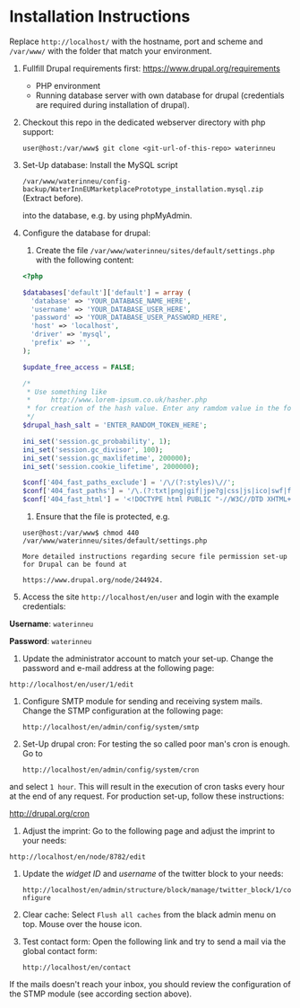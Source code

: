 # Installation Instructions

Replace ```http://localhost/``` with the hostname, port and scheme and ```/var/www/``` with the folder that match your environment.

1. Fullfill Drupal requirements first: https://www.drupal.org/requirements
    * PHP environment
    * Running database server with own database for drupal (credentials are required during installation of drupal).

1. Checkout this repo in the dedicated webserver directory with php support:

    ```user@host:/var/www$ git clone <git-url-of-this-repo> waterinneu```

1. Set-Up database: Install the MySQL script

    ```/var/www/waterinneu/config-backup/WaterInnEUMarketplacePrototype_installation.mysql.zip``` (Extract before).

    into the database, e.g. by using phpMyAdmin.

1. Configure the database for drupal:
    1. Create the file ```/var/www/waterinneu/sites/default/settings.php``` with the following content:

    ```php
    <?php

    $databases['default']['default'] = array (
      'database' => 'YOUR_DATABASE_NAME_HERE',
      'username' => 'YOUR_DATABASE_USER_HERE',
      'password' => 'YOUR_DATABASE_USER_PASSWORD_HERE',
      'host' => 'localhost',
      'driver' => 'mysql',
      'prefix' => '',
    );

    $update_free_access = FALSE;

    /*
     * Use something like
     *     http://www.lorem-ipsum.co.uk/hasher.php
     * for creation of the hash value. Enter any ramdom value in the form.
     */
    $drupal_hash_salt = 'ENTER_RANDOM_TOKEN_HERE';

    ini_set('session.gc_probability', 1);
    ini_set('session.gc_divisor', 100);
    ini_set('session.gc_maxlifetime', 200000);
    ini_set('session.cookie_lifetime', 2000000);

    $conf['404_fast_paths_exclude'] = '/\/(?:styles)\//';
    $conf['404_fast_paths'] = '/\.(?:txt|png|gif|jpe?g|css|js|ico|swf|flv|cgi|bat|pl|dll|exe|asp)$/i';
    $conf['404_fast_html'] = '<!DOCTYPE html PUBLIC "-//W3C//DTD XHTML+RDFa 1.0//EN" "http://www.w3.org/MarkUp/DTD/xhtml-rdfa-1.dtd"><html xmlns="http://www.w3.org/1999/xhtml"><head><title>404 Not Found</title></head><body><h1>Not Found</h1><p>The requested URL "@path" was not found on this server.</p></body></html>';
    ```
    1. Ensure that the file is protected, e.g.

      ```user@host:/var/www$ chmod 440 /var/www/waterinneu/sites/default/settings.php```

       More detailed instructions regarding secure file permission set-up for Drupal can be found at

       https://www.drupal.org/node/244924.

1. Access the site ```http://localhost/en/user``` and login with the example credentials:

  **Username**: ```waterinneu```

  **Password**: ```waterinneu```

1. Update the administrator account to match your set-up. Change the password and e-mail address at the following page:

  ```http://localhost/en/user/1/edit```

1. Configure SMTP module for sending and receiving system mails. Change the STMP configuration at the following page:

    ```http://localhost/en/admin/config/system/smtp```

1. Set-Up drupal cron: For testing the so called poor man's cron is enough. Go to

     ```http://localhost/en/admin/config/system/cron```

  and select ```1 hour```. This will result in the execution of cron tasks every hour at the end of any request. For production set-up, follow these instructions:

  http://drupal.org/cron

1. Adjust the imprint: Go to the following page and adjust the imprint to your needs:

  ```http://localhost/en/node/8782/edit```

1. Update the _widget ID_ and _username_ of the twitter block to your needs:

   ```http://localhost/en/admin/structure/block/manage/twitter_block/1/configure```

1. Clear cache: Select ```Flush all caches``` from the black admin menu on top. Mouse over the house icon.

1. Test contact form: Open the following link and try to send a mail via the global contact form:

    ```http://localhost/en/contact```

  If the mails doesn't reach your inbox, you should review the configuration of the STMP module (see according section above).

